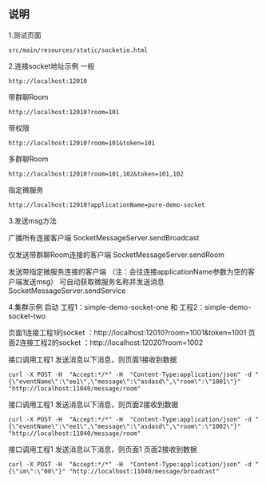## 说明

1.测试页面
~~~
src/main/resources/static/socketio.html
~~~

2.连接socket地址示例
一般
~~~
http://localhost:12010
~~~
带群聊Room
~~~
http://localhost:12010?room=101
~~~
带权限
~~~
http://localhost:12010?room=101&token=101
~~~
多群聊Room
~~~
http://localhost:12010?room=101,102&token=101,102
~~~
指定微服务
~~~
http://localhost:12010?applicationName=pure-demo-socket
~~~

3.发送msg方法

广播所有连接客户端
SocketMessageServer.sendBroadcast

仅发送带群聊Room连接的客户端
SocketMessageServer.sendRoom

发送带指定微服务连接的客户端
（注：会往连接applicationName参数为空的客户端发送msg）
可自动获取微服务名称并发送消息
SocketMessageServer.sendService

4.集群示例
启动 工程1：simple-demo-socket-one 和 工程2：simple-demo-socket-two

页面1连接工程1的socket ：http://localhost:12010?room=1001&token=1001
页面2连接工程2的socket ：http://localhost:12020?room=1002

接口调用工程1 发送消息以下消息，则页面1接收到数据
~~~
curl -X POST -H  "Accept:*/*" -H  "Content-Type:application/json" -d "{\"eventName\":\"ee1\",\"message\":\"asdasd\",\"room\":\"1001\"}" "http://localhost:11040/message/room"
~~~
接口调用工程1 发送消息以下消息，则页面2接收到数据
~~~
curl -X POST -H  "Accept:*/*" -H  "Content-Type:application/json" -d "{\"eventName\":\"ee1\",\"message\":\"asdasd\",\"room\":\"1002\"}" "http://localhost:11040/message/room"
~~~

接口调用工程1 发送消息以下消息，则页面1 页面2接收到数据
~~~
curl -X POST -H  "Accept:*/*" -H  "Content-Type:application/json" -d "{\"im\":\"00\"}" "http://localhost:11040/message/broadcast"
~~~